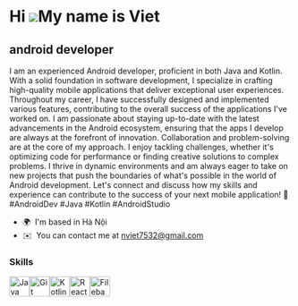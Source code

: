 Hi ![](https://user-images.githubusercontent.com/18350557/176309783-0785949b-9127-417c-8b55-ab5a4333674e.gif)My name is Viet
============================================================================================================================

android developer
-----------------

I am an experienced Android developer, proficient in both Java and Kotlin. With a solid foundation in software development, I specialize in crafting high-quality mobile applications that deliver exceptional user experiences. Throughout my career, I have successfully designed and implemented various features, contributing to the overall success of the applications I've worked on. I am passionate about staying up-to-date with the latest advancements in the Android ecosystem, ensuring that the apps I develop are always at the forefront of innovation. Collaboration and problem-solving are at the core of my approach. I enjoy tackling challenges, whether it's optimizing code for performance or finding creative solutions to complex problems. I thrive in dynamic environments and am always eager to take on new projects that push the boundaries of what's possible in the world of Android development. Let's connect and discuss how my skills and experience can contribute to the success of your next mobile application! 🚀 #AndroidDev #Java #Kotlin #AndroidStudio

* 🌍  I'm based in Hà Nội
* ✉️  You can contact me at [nviet7532@gmail.com](mailto:nviet7532@gmail.com)

### Skills


<p align="left">
<a href="https://www.oracle.com/java/" target="_blank" rel="noreferrer"><img src="https://raw.githubusercontent.com/danielcranney/readme-generator/main/public/icons/skills/java-colored.svg" width="36" height="36" alt="Java" /></a><a href="https://git-scm.com/" target="_blank" rel="noreferrer"><img src="https://raw.githubusercontent.com/danielcranney/readme-generator/main/public/icons/skills/git-colored.svg" width="36" height="36" alt="Git" /></a><a href="https://kotlinlang.org/" target="_blank" rel="noreferrer"><img src="https://raw.githubusercontent.com/danielcranney/readme-generator/main/public/icons/skills/kotlin-colored.svg" width="36" height="36" alt="Kotlin" /></a><a href="https://reactjs.org/" target="_blank" rel="noreferrer"><img src="https://raw.githubusercontent.com/danielcranney/readme-generator/main/public/icons/skills/react-colored.svg" width="36" height="36" alt="React" /></a><a href="https://filebase.com/" target="_blank" rel="noreferrer"><img src="https://raw.githubusercontent.com/danielcranney/readme-generator/main/public/icons/skills/filebase-colored.svg" width="36" height="36" alt="Filebase" /></a>
</p>
